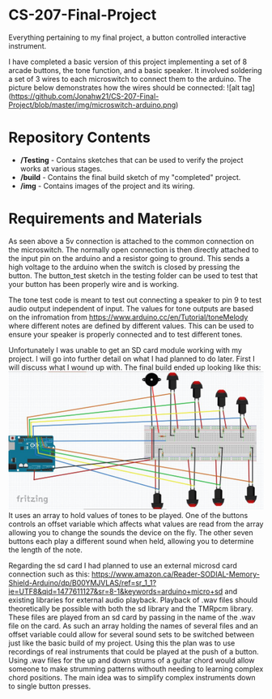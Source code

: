 # CS-207-Final-Project
Everything pertaining to my final project, a button controlled interactive instrument.

I have completed a basic version of this project implementing a set of 8 arcade buttons, the  tone function, and a basic speaker.
It involved soldering a set of 3 wires to each microswitch to connect them to the arduino. The picture below demonstrates how the wires should be connected:
![alt tag] (https://github.com/Jonahw21/CS-207-Final-Project/blob/master/img/microswitch-arduino.png)

# Repository Contents
*  **/Testing** - Contains sketches that can be used to verify the project works at various stages.
*  **/build** - Contains the final build sketch of my "completed" project.
*  **/img** - Contains images of the project and its wiring.

# Requirements and Materials

As seen above a 5v connection is attached to the common connection on the microswitch. The normally open connection is then directly attached to the input pin on the arduino and a resistor going to ground. This sends a high voltage to the arduino when the switch is closed by pressing the button. The button_test sketch in the testing folder can be used to test that your button has been properly wire and is working.

The tone test code is meant to test out connecting a speaker to pin 9 to test audio output independent of input. The values for tone outputs are based on the infromation from https://www.arduino.cc/en/Tutorial/toneMelody where different notes are defined by different values. This can be used to ensure your speaker is properly connected and to test different tones.

Unfortunately I was unable to get an SD card module working with my project. I will go into further detail on what I had planned to do later. First I will discuss what I wound up with. The final build ended up looking like this:
![alt tag](https://github.com/Jonahw21/CS-207-Final-Project/blob/master/img/project%20Circuit%20diagram.JPG)
It uses an array to hold values of tones to be played. One of the buttons controls an offset variable which affects what values are read from the array allowing you to change the sounds the device on the fly. The other seven buttons each play a different sound when held, allowing you to determine the length of the note.

Regarding the sd card I had planned to use an external microsd card connection such as this: https://www.amazon.ca/Reader-SODIAL-Memory-Shield-Arduino/dp/B00YMJVLAS/ref=sr_1_1?ie=UTF8&qid=1477611127&sr=8-1&keywords=arduino+micro+sd
and existing libraries for external audio playback. Playback of .wav files should theoretically be possible with both the sd library and the TMRpcm library. These files are played from an sd card by passing in the name of the .wav file on the card. As such an array holding the names of several files and an offset variable could allow for several sound sets to be switched between just like the basic build of my project. Using this the plan was to use recordings of real instruments that could be played at the push of a button. Using .wav files for the up and down strums of a guitar chord would allow someone to make strumming patterns withouth needing to learning complex chord positions. The main idea was to simplify complex instruments down to single button presses.

